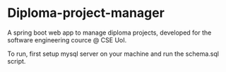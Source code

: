 # Diploma-project-manager

A spring boot web app to manage diploma projects, developed for the software engineering cource @ CSE UoI.

To run, first setup mysql server on your machine and run the schema.sql script.
